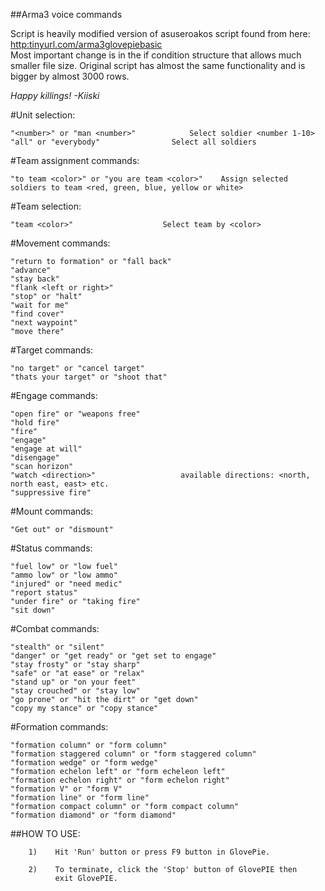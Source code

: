 ##Arma3 voice commands

Script is heavily modified version of asuseroakos script found from here: [http:tinyurl.com/arma3glovepiebasic](http:tinyurl.com/arma3glovepiebasic)<br />
Most important change is in the if condition structure that allows much smaller file size.
Original script has almost the same functionality and is bigger by almost 3000 rows.

_Happy killings!_
_-Kiiski_

#Unit selection:

    "<number>" or "man <number>"            Select soldier <number 1-10>
    "all" or "everybody"                Select all soldiers

#Team assignment commands:

    "to team <color>" or "you are team <color>"    Assign selected soldiers to team <red, green, blue, yellow or white>

#Team selection:

    "team <color>"                    Select team by <color>

#Movement commands:

    "return to formation" or "fall back"
    "advance"
    "stay back"
    "flank <left or right>"
    "stop" or "halt"
    "wait for me"
    "find cover"
    "next waypoint"
    "move there"

#Target commands:

    "no target" or "cancel target"
    "thats your target" or "shoot that"

#Engage commands:

    "open fire" or "weapons free"
    "hold fire"
    "fire"
    "engage"
    "engage at will"
    "disengage"
    "scan horizon"
    "watch <direction>"                   available directions: <north, north east, east> etc.
    "suppressive fire"

#Mount commands:

    "Get out" or "dismount"

#Status commands:

    "fuel low" or "low fuel"
    "ammo low" or "low ammo"
    "injured" or "need medic"
    "report status"
    "under fire" or "taking fire"
    "sit down"

#Combat commands:

    "stealth" or "silent"
    "danger" or "get ready" or "get set to engage"
    "stay frosty" or "stay sharp"
    "safe" or "at ease" or "relax"
    "stand up" or "on your feet"
    "stay crouched" or "stay low"
    "go prone" or "hit the dirt" or "get down"
    "copy my stance" or "copy stance"

#Formation commands:

    "formation column" or "form column"
    "formation staggered column" or "form staggered column"
    "formation wedge" or "form wedge"
    "formation echelon left" or "form echeleon left"
    "formation echelon right" or "form echelon right"
    "formation V" or "form V"
    "formation line" or "form line"
    "formation compact column" or "form compact column"
    "formation diamond" or "form diamond"





##HOW TO USE:

        1)    Hit 'Run' button or press F9 button in GlovePie.

        2)    To terminate, click the 'Stop' button of GlovePIE then
              exit GlovePIE.
